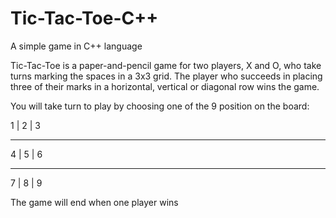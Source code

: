 # Tic-Tac-Toe-C++
A simple game in C++ language

Tic-Tac-Toe is a paper-and-pencil game for two players, X and O, who take turns marking the spaces in a 3x3 grid. The player who succeeds in placing three of their marks in a horizontal, vertical or diagonal row wins the game.

You will take turn to play by choosing one of the 9 position on the board:

 1 | 2 | 3
___ ___ ___
 4 | 5 | 6 
___ ___ ___
 7 | 8 | 9

The game will end when one player wins
